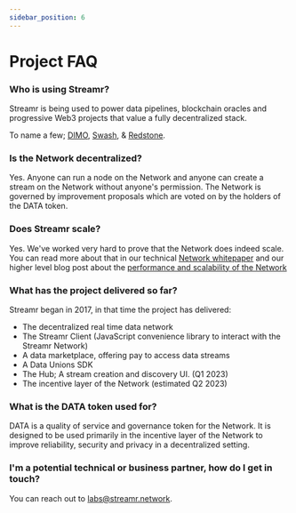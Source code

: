 ```yaml
---
sidebar_position: 6
---
```


# Project FAQ

### Who is using Streamr?
Streamr is being used to power data pipelines, blockchain oracles and progressive Web3 projects that value a fully decentralized stack.

To name a few; [DIMO](https://dimo.zone), [Swash](https://swashapp.io), & [Redstone](https://redstone.finance).

<!-- TODO: Add some more clearer use cases  -->
### Is the Network decentralized?
Yes. Anyone can run a node on the Network and anyone can create a stream on the Network without anyone's permission. The Network is governed by improvement proposals which are voted on by the holders of the DATA token.

### Does Streamr scale?
Yes. We've worked very hard to prove that the Network does indeed scale. You can read more about that in our technical [Network whitepaper](https://streamr.network/network-whitepaper) and our higher level blog post about the [performance and scalability of the Network](https://blog.streamr.network/streamr-network-performance-and-scalability-whitepaper/)

### What has the project delivered so far?
Streamr began in 2017, in that time the project has delivered:
- The decentralized real time data network
- The Streamr Client (JavaScript convenience library to interact with the Streamr Network)
- A data marketplace, offering pay to access data streams
- A Data Unions SDK
- The Hub; A stream creation and discovery UI. (Q1 2023)
- The incentive layer of the Network (estimated Q2 2023)

### What is the DATA token used for?
DATA is a quality of service and governance token for the Network. It is designed to be used primarily in the incentive layer of the Network to improve reliability, security and privacy in a decentralized setting.

### I'm a potential technical or business partner, how do I get in touch?
You can reach out to [labs@streamr.network](mailto:labs@streamr.network).
